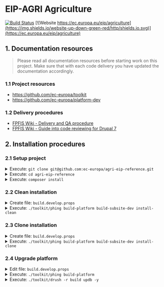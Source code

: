 # EIP-AGRI Agriculture

[![Build Status](https://drone.fpfis.eu/api/badges/ec-europa/agri-eip-reference/status.svg)](https://drone.fpfis.eu/ec-europa/agri-eip-reference) [![Website https://ec.europa.eu/eip/agriculture](https://img.shields.io/website-up-down-green-red/http/shields.io.svg)](https://ec.europa.eu/eip/agriculture)

## 1. Documentation resources

> Please read all documentation resources before starting work on this project.
> Make sure that with each code delivery you have updated the documentation
> accordingly.

### 1.1 Project resources

* https://github.com/ec-europa/toolkit
* https://github.com/ec-europa/platform-dev

### 1.2 Delivery procedures

* [FPFIS Wiki - Delivery and QA procedure](https://webgate.ec.europa.eu/fpfis/wikis/display/MULTISITE/Delivery+and+QA+procedure)
* [FPFIS Wiki - Guide into code reviewing for Drupal 7](https://webgate.ec.europa.eu/fpfis/wikis/display/MULTISITE/Guide+into+code+reviewing+for+Drupal+7)

## 2. Installation procedures

### 2.1 Setup project

<details><summary>Execute: <code>git clone git@github.com:ec-europa/agri-eip-reference.git</code></summary></details>
<details><summary>Execute: <code>cd agri-eip-reference</code></summary></details>
<details><summary>Execute: <code>composer install</code></summary></details>

### 2.2 Clean installation

<details><summary>Create file: <code>build.develop.props</code></summary><p>
Depending on your environment you need to set the following properties.
Connection settings or secrets should never be committed or pushed to GitHub!

```ini
project.url.base = http://localhost
solr.host = 127.0.0.1
mysql.host = 127.0.0.1
```
</p></details>

<details><summary>Execute: <code>./toolkit/phing build-platform build-subsite-dev install-clean</code></summary></details>

### 2.3 Clone installation

<details><summary>Create file: <code>build.develop.props</code></summary><p>
Depending on your environment you need to set the following properties.
Connection settings or secrets should never be committed or pushed to GitHub!

```ini
db.dl.username = <project-id>
db.dl.password = <password>
```
</p></details>
<details><summary>Execute: <code>./toolkit/phing build-platform build-subsite-dev install-clone</code></summary></details>

### 2.4 Upgrade platform

<details><summary>Edit file: <code>build.develop.props</code></summary><p>
Change the build property `platform.package.version` to the next major version.

```ini
platform.package.reference = 2.5
```
</p></details>
<details><summary>Execute: <code>./toolkit/phing build-platform</code></summary></details>
<details><summary>Execute: <code>./toolkit/drush -r build updb -y</code></summary></details>
